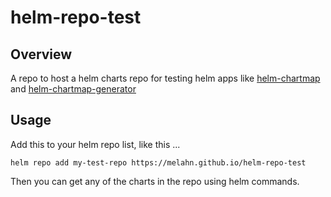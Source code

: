 # helm-repo-test

## Overview 

A repo to host a helm charts repo for testing helm apps like [helm-chartmap](https://github.com/melahn/helm-chartmap) and [helm-chartmap-generator](https://github.com/melahn/helm-chartmap-generator)

## Usage

Add this to your helm repo list, like this ...

```
helm repo add my-test-repo https://melahn.github.io/helm-repo-test
```

Then you can get any of the charts in the repo using helm commands.
